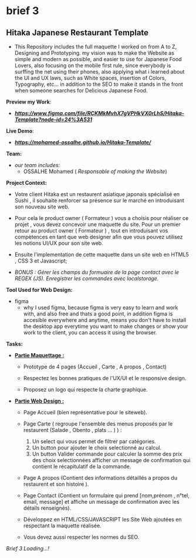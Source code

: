 # brief 3
## Hitaka Japanese Restaurant Template
* This Repository includes the full maquette I worked on from A to Z,   Designing and Prototyping.
my vision was to make the Website as simple and modern as possible, and easier to use for Japanese Food Lovers, also focusing on the mobile first rule, since everybody is surffing the net using their phones, also applying what i learned about the UI and UX laws, such as White spaces, insertion of Colors, Typography, etc...
in addition to the SEO to make it stands in the front when someone searches for Delicious Japanese Food.

**Preview my Work**:
- ***https://www.figma.com/file/RCKMkMvhX7gVPHkVX0rLhS/Hitaka-Template?node-id=24%3A531***

**Live Demo**:
- ***https://mohamed-ossalhe.github.io/Hitaka-Template/***

**Team:**
* *our team includes:*
    - OSSALHE Mohamed ( *Responsable of making the Website*)

**Project Context:**
* Votre client Hitaka est un restaurent asiatique japonais spécialisé en Sushi , il souhaite renforcer sa présence sur le marché en introduisant son nouveau site web.

* Pour cela le product owner ( Formateur ) vous a choisis pour réaliser ce projet , vous devez concevoir une maquette du site. Pour un premier retour au product owner ( Formateur ) , tout en introduisant vos compètences en tant que web designer afin que vous pouvez utilisez les notions UI/UX pour son site web.

* Ensuite l'implementation de cette maquette dans un site web en HTML5 , CSS 3 et Javascript;
* *BONUS : Gérer les champs du formuaire de la page contact avec le REGEX (JS). Enregistrer les commandes avec localstorage.*

**Tool Used for Web Design:**
* figma
    - why I used figma, because figma is very easy to learn and work with, and also free and thats a good point, in addition figma is accesible everywhere and anytime, means you don't have to install
    the desktop app everytime you want to make changes or show your
    work to the client, you can access it using the browser.

**Tasks:**
- <strong><u>Partie Maquettage :</u></strong>

    + Prototype de 4 pages (Accueil , Carte , A propos , Contact)

    + Respectez les bonnes pratiques de l'UX/UI et le responsive design.

    + Proposez un logo qui respecte la charte graphique.

- <strong><u>Partie Web Design :</u></strong>

    + Page Accueil (bien représentative pour le siteweb).

    + Page Carte ( regroupe l'ensemble des menus proposés par le restaurent (Salade , Obento , plats ... ) ) :

        1. Un select qui vous permet de filtrer par catégories.
        2. Un button pour ajouter le choix selectionné au calcul.
        3. Un button Valider commande pour calculer la somme des prix des choix selectionnées afficher un message de confirmation qui contient le récapitulatif de la commande.

    + Page A propos (Contient des informations détaillés a propos du restaurent et son histoire ).

    + Page Contact (Contient un formulaire qui prend [nom,prénom , n°tel, email, message] et affiche un message de confirmation avec les détails renseignés).

    + Développez en HTML/CSS/JAVASCRIPT les Site Web ajoutées en respectant la maquette réalisée.

    + Vous devez aussi respecter les normes du SEO.

*Brief 3 Loading...!*